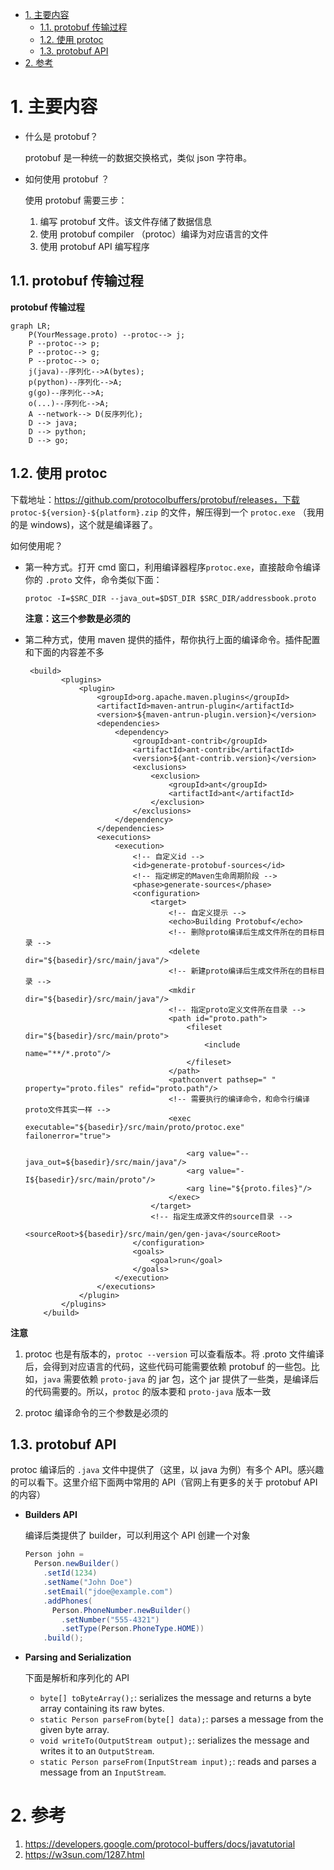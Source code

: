 <!-- TOC -->

- [1. 主要内容](#1-%E4%B8%BB%E8%A6%81%E5%86%85%E5%AE%B9)
  - [1.1. protobuf 传输过程](#11-protobuf-%E4%BC%A0%E8%BE%93%E8%BF%87%E7%A8%8B)
  - [1.2. 使用 protoc](#12-%E4%BD%BF%E7%94%A8-protoc)
  - [1.3. protobuf API](#13-protobuf-api)
- [2. 参考](#2-%E5%8F%82%E8%80%83)

<!-- /TOC -->

# 1. 主要内容

- 什么是 protobuf？

  protobuf 是一种统一的数据交换格式，类似 json 字符串。

- 如何使用 protobuf ？

  使用 protobuf 需要三步：

  1. 编写 protobuf 文件。该文件存储了数据信息
  2. 使用 protobuf compiler （protoc）编译为对应语言的文件
  3. 使用 protobuf API 编写程序



## 1.1. protobuf 传输过程



**protobuf 传输过程** 



```mermaid
graph LR;
	P(YourMessage.proto) --protoc--> j;
	P --protoc--> p;
	P --protoc--> g;
	P --protoc--> o;
    j(java)--序列化-->A(bytes);
    p(python)--序列化-->A;
    g(go)--序列化-->A;
    o(...)--序列化-->A;
    A --network--> D(反序列化);
    D --> java;
    D --> python;
    D --> go;
```





## 1.2. 使用 protoc

下载地址：https://github.com/protocolbuffers/protobuf/releases，下载 `protoc-${version}-${platform}.zip` 的文件，解压得到一个 `protoc.exe` （我用的是 windows)，这个就是编译器了。

如何使用呢？

- 第一种方式。打开 cmd 窗口，利用编译器程序`protoc.exe`，直接敲命令编译你的 `.proto` 文件，命令类似下面：

  ```
  protoc -I=$SRC_DIR --java_out=$DST_DIR $SRC_DIR/addressbook.proto
  ```

  **注意：这三个参数是必须的**

- 第二种方式，使用 maven 提供的插件，帮你执行上面的编译命令。插件配置和下面的内容差不多

  ```
   <build>
          <plugins>
              <plugin>
                  <groupId>org.apache.maven.plugins</groupId>
                  <artifactId>maven-antrun-plugin</artifactId>
                  <version>${maven-antrun-plugin.version}</version>
                  <dependencies>
                      <dependency>
                          <groupId>ant-contrib</groupId>
                          <artifactId>ant-contrib</artifactId>
                          <version>${ant-contrib.version}</version>
                          <exclusions>
                              <exclusion>
                                  <groupId>ant</groupId>
                                  <artifactId>ant</artifactId>
                              </exclusion>
                          </exclusions>
                      </dependency>
                  </dependencies>
                  <executions>
                      <execution>
                          <!-- 自定义id -->
                          <id>generate-protobuf-sources</id>
                          <!-- 指定绑定的Maven生命周期阶段 -->
                          <phase>generate-sources</phase>
                          <configuration>
                              <target>
                                  <!-- 自定义提示 -->
                                  <echo>Building Protobuf</echo>
                                  <!-- 删除proto编译后生成文件所在的目标目录 -->
                                  <delete dir="${basedir}/src/main/java"/>
                                  <!-- 新建proto编译后生成文件所在的目标目录 -->
                                  <mkdir dir="${basedir}/src/main/java"/>
                                  <!-- 指定proto定义文件所在目录 -->
                                  <path id="proto.path">
                                      <fileset dir="${basedir}/src/main/proto">
                                          <include name="**/*.proto"/>
                                      </fileset>
                                  </path>
                                  <pathconvert pathsep=" " property="proto.files" refid="proto.path"/>
                                  <!-- 需要执行的编译命令，和命令行编译proto文件其实一样 -->
                                  <exec executable="${basedir}/src/main/proto/protoc.exe" failonerror="true">
  
                                      <arg value="--java_out=${basedir}/src/main/java"/>
                                      <arg value="-I${basedir}/src/main/proto"/>
                                      <arg line="${proto.files}"/>
                                  </exec>
                              </target>
                              <!-- 指定生成源文件的source目录 -->
                              <sourceRoot>${basedir}/src/main/gen/gen-java</sourceRoot>
                          </configuration>
                          <goals>
                              <goal>run</goal>
                          </goals>
                      </execution>
                  </executions>
              </plugin>
          </plugins>
      </build>
  ```



**注意**

1. protoc 也是有版本的，`protoc --version` 可以查看版本。将 .proto 文件编译后，会得到对应语言的代码，这些代码可能需要依赖 protobuf 的一些包。比如，`java` 需要依赖 `proto-java` 的 jar 包，这个 jar 提供了一些类，是编译后的代码需要的。所以，`protoc` 的版本要和 `proto-java` 版本一致

2. protoc 编译命令的三个参数是必须的

   



## 1.3. protobuf API



protoc 编译后的 `.java` 文件中提供了（这里，以 java 为例）有多个 API。感兴趣的可以看下。这里介绍下面两中常用的 API（官网上有更多的关于 protobuf API 的内容）

- **Builders API**

  编译后类提供了 builder，可以利用这个 API 创建一个对象

  ```java
  Person john =
    Person.newBuilder()
      .setId(1234)
      .setName("John Doe")
      .setEmail("jdoe@example.com")
      .addPhones(
        Person.PhoneNumber.newBuilder()
          .setNumber("555-4321")
          .setType(Person.PhoneType.HOME))
      .build();
  ```

  

- **Parsing and Serialization**

  下面是解析和序列化的 API

  - `byte[] toByteArray();`: serializes the message and returns a byte array containing its raw bytes.
  - `static Person parseFrom(byte[] data);`: parses a message from the given byte array.
  - `void writeTo(OutputStream output);`: serializes the message and writes it to an `OutputStream`.
  - `static Person parseFrom(InputStream input);`: reads and parses a message from an `InputStream`.



# 2. 参考



1. https://developers.google.com/protocol-buffers/docs/javatutorial
2. https://w3sun.com/1287.html

